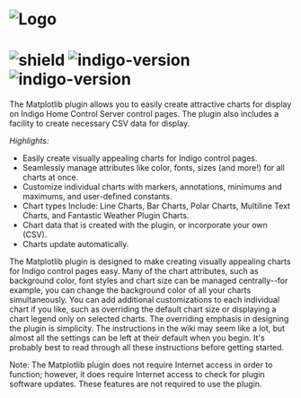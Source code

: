 # ![Logo](https://github.com/DaveL17/matplotlib/wiki/img/img_MatplotlibLogo.png)
# ![shield](https://img.shields.io/github/release/DaveL17/matplotlib.svg) ![indigo-version](https://img.shields.io/badge/Indigo-7.0+-blueviolet.svg) ![indigo-version](https://img.shields.io/badge/Python-2.7-darkgreen.svg)

The Matplotlib plugin allows you to easily create attractive charts for display on Indigo Home Control Server control pages. The plugin also includes a facility to create necessary CSV data for display.

*Highlights:*  
- Easily create visually appealing charts for Indigo control pages.
- Seamlessly manage attributes like color, fonts, sizes (and more!) for all charts at once.
- Customize individual charts with markers, annotations, minimums and maximums, and user-defined constants.
- Chart types Include: Line Charts, Bar Charts, Polar Charts, Multiline Text Charts, and Fantastic Weather Plugin Charts.
- Chart data that is created with the plugin, or incorporate your own (CSV).
- Charts update automatically.

The Matplotlib plugin is designed to make creating visually appealing charts 
for Indigo control pages easy. Many of the chart attributes, such as 
background color, font styles and chart size can be managed centrally--for 
example, you can change the background color of all your charts 
simultaneously. You can add additional customizations to each individual 
chart if you like, such as overriding the default chart size or displaying a 
chart legend only on selected charts. The overriding emphasis in designing the 
plugin is simplicity. The instructions in the wiki may seem like a lot, but almost all 
the settings can be left at their default when you begin. It's probably 
best to read through all these instructions before getting started.

Note: The Matplotlib plugin does not require Internet access in order to 
function; however, it does require Internet access to check for plugin 
software updates.  These features are not required to use the plugin.
